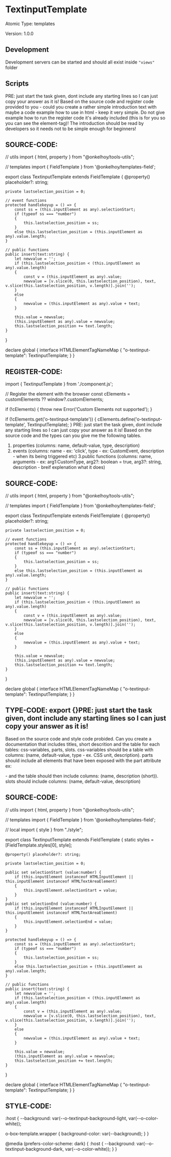 # TextinputTemplate

Atomic Type: templates

Version: 1.0.0

## Development 
Development servers can be started and should all exist inside `"views"` folder

## Scripts 
PRE: just start the task given, dont include any starting lines so I can just copy your answer as it is!
 Based on the source code and register code provided to you - could you create a rather simple introduction text with maybe a code example how to use in html - keep it very simple. Do not give example how to run the register code it's already included (this is for you so you can see the element-tag)! The introduction should be read by developers so it needs not to be simple enough for beginners!

## SOURCE-CODE:
// utils 
import { html, property } from "@onkelhoy/tools-utils";

// templates
import { FieldTemplate } from '@onkelhoy/templates-field';

export class TextinputTemplate<T extends HTMLElement = HTMLInputElement> extends FieldTemplate<T> {
    @property() placeholder?: string;

    private lastselection_position = 0;

    // event functions
    protected handlekeyup = () => {
        const ss = (this.inputElement as any).selectionStart;
        if (typeof ss === "number")
        {
            this.lastselection_position = ss;
        }
        else this.lastselection_position = (this.inputElement as any).value.length;
    }

    // public functions
    public insert(text:string) {
        let newvalue = '';
        if (this.lastselection_position < (this.inputElement as any).value.length)
        {
            const v = (this.inputElement as any).value;
            newvalue = [v.slice(0, this.lastselection_position), text, v.slice(this.lastselection_position, v.length)].join('');
        }
        else 
        {
            newvalue = (this.inputElement as any).value + text;
        }

        this.value = newvalue;
        (this.inputElement as any).value = newvalue;
        this.lastselection_position += text.length;
    }
}


declare global {
    interface HTMLElementTagNameMap {
        "o-textinput-template": TextinputTemplate;
    }
}

## REGISTER-CODE:
import { TextinputTemplate } from './component.js';

// Register the element with the browser
const cElements = customElements ?? window?.customElements;

if (!cElements) {
  throw new Error('Custom Elements not supported');
}

if (!cElements.get('o-textinput-template')) {
  cElements.define('o-textinput-template', TextinputTemplate);
}
PRE: just start the task given, dont include any starting lines so I can just copy your answer as it is!
 Based on the source code and the types can you give me the following tables. 
1. properties (columns: name, default-value, type, description) 
2. events (columns: name - ex: 'click', type - ex: CustomEvent<ClickEvent>, description - when its being triggered etc) 
3.public functions (columns: name, arguments - ex: arg1:CustomType, arg2?: boolean = true, arg3?: string, description - breif explenation what it does)

## SOURCE-CODE:
 // utils 
import { html, property } from "@onkelhoy/tools-utils";

// templates
import { FieldTemplate } from '@onkelhoy/templates-field';

export class TextinputTemplate<T extends HTMLElement = HTMLInputElement> extends FieldTemplate<T> {
    @property() placeholder?: string;

    private lastselection_position = 0;

    // event functions
    protected handlekeyup = () => {
        const ss = (this.inputElement as any).selectionStart;
        if (typeof ss === "number")
        {
            this.lastselection_position = ss;
        }
        else this.lastselection_position = (this.inputElement as any).value.length;
    }

    // public functions
    public insert(text:string) {
        let newvalue = '';
        if (this.lastselection_position < (this.inputElement as any).value.length)
        {
            const v = (this.inputElement as any).value;
            newvalue = [v.slice(0, this.lastselection_position), text, v.slice(this.lastselection_position, v.length)].join('');
        }
        else 
        {
            newvalue = (this.inputElement as any).value + text;
        }

        this.value = newvalue;
        (this.inputElement as any).value = newvalue;
        this.lastselection_position += text.length;
    }
}


declare global {
    interface HTMLElementTagNameMap {
        "o-textinput-template": TextinputTemplate;
    }
}


## TYPE-CODE: export {}PRE: just start the task given, dont include any starting lines so I can just copy your answer as it is!
 Based on the source code and style code probided. Can you create a documentation that includes titles, short descrition and the table for each tables: css-variables, parts, slots.
css-variables should be a table with columns: (name, default-value, type - ex. CSS unit, description).
parts should include all elements that have been exposed with the part attribute ex: <p part='foo'> - and the table should then include columns: (name, description (short)).
slots should include columns: (name, default-value, description)

## SOURCE-CODE:
// utils 
import { html, property } from "@onkelhoy/tools-utils";

// templates
import { FieldTemplate } from '@onkelhoy/templates-field';

// local
import { style } from "./style";

export class TextinputTemplate<T extends HTMLElement = HTMLInputElement> extends FieldTemplate<T> {
    static styles = [FieldTemplate.styles[0], style];

    @property() placeholder?: string;

    private lastselection_position = 0;

    public set selectionStart (value:number) {
        if (this.inputElement instanceof HTMLInputElement || this.inputElement instanceof HTMLTextAreaElement)
        {
            this.inputElement.selectionStart = value;
        }
    }
    public set selectionEnd (value:number) {
        if (this.inputElement instanceof HTMLInputElement || this.inputElement instanceof HTMLTextAreaElement)
        {
            this.inputElement.selectionEnd = value;
        }
    }

    protected handlekeyup = () => {
        const ss = (this.inputElement as any).selectionStart;
        if (typeof ss === "number")
        {
            this.lastselection_position = ss;
        }
        else this.lastselection_position = (this.inputElement as any).value.length;
    }

    // public functions
    public insert(text:string) {
        let newvalue = '';
        if (this.lastselection_position < (this.inputElement as any).value.length)
        {
            const v = (this.inputElement as any).value;
            newvalue = [v.slice(0, this.lastselection_position), text, v.slice(this.lastselection_position, v.length)].join('');
        }
        else 
        {
            newvalue = (this.inputElement as any).value + text;
        }

        this.value = newvalue;
        (this.inputElement as any).value = newvalue;
        this.lastselection_position += text.length;
    }
}


declare global {
    interface HTMLElementTagNameMap {
        "o-textinput-template": TextinputTemplate;
    }
}

## STYLE-CODE:
:host {
  --background: var(--o-textinput-background-light, var(--o-color-white));

  o-box-template.wrapper {
    background-color: var(--background);
  }
}

@media (prefers-color-scheme: dark) {
  :host {
    --background: var(--o-textinput-background-dark, var(--o-color-white));
  }
}